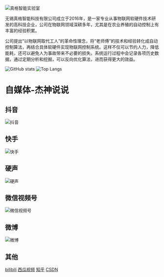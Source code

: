 ![真格智能实验室](https://zgwit.com/labs.png)


无锡真格智能科技有限公司成立于2016年，是一家专业从事物联网软硬件技术研发的高科技企业，公司在物联网领域深耕多年，尤其是在农业养殖的自动控制上有丰富的经验积累。

公司提出“以物联网取代工人”的革命性理念，将“老师傅”的技术和经验转化成自动控制算法，再结合具体软硬件实现物联网控制系统。这样不仅可以节约人力，降低能耗，还可以避免人为事故带来不必要的损失。系统运行过程中会记录各项历史数据，通过定期分析和挖掘，可以反向优化算法，进而获得更大的效益。


![GitHub stats](https://github-readme-stats.vercel.app/api?username=zgwit&show_icons=true&count_private=true)
![Top Langs](https://github-readme-stats.vercel.app/api/top-langs/?username=zgwit)


# 自媒体-杰神说说

## 抖音
![抖音](https://iot-master.com/douyin.jpg)

## 快手
![快手](https://iot-master.com/kuaishou.jpg)

## 硬声
![硬声](https://iot-master.com/yingsheng.jpg)

## 微信视频号
![微信视频号](https://iot-master.com/wxvideo.jpg)

## 微博
![微博](https://iot-master.com/weibo.jpg)

## 其他
[bilibili](https://space.bilibili.com/535784148)
[西瓜视频](https://www.ixigua.com/home/3589284676766008)
[知乎](https://www.zhihu.com/people/honey-dog)
[CSDN](https://blog.csdn.net/rudern)

